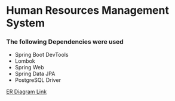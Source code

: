 # Human Resources Management System

### The following Dependencies were used
- Spring Boot DevTools
- Lombok 
- Spring Web
- Spring Data JPA
- PostgreSQL Driver

<a href="https://www.linkedin.com/in/duthris/">ER Diagram Link</a>
